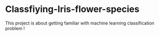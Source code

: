 # Classfiying-Iris-flower-species
This project is about getting familiar with machine learning classification problem !

